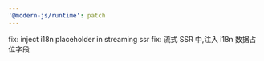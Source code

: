 ```yaml
---
'@modern-js/runtime': patch
---
```


fix: inject i18n placeholder in streaming ssr
fix: 流式 SSR 中,注入 i18n 数据占位字段
